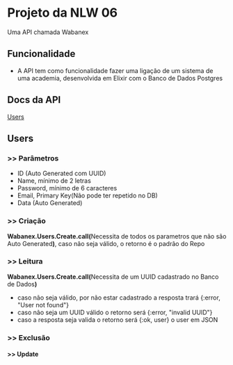 # Projeto da NLW 06
Uma API chamada Wabanex

## Funcionalidade

- A API tem como funcionalidade fazer uma ligação de um sistema de uma academia, desenvolvida em Elixir com o Banco de Dados Postgres

## Docs da API

<a href="#users">Users</a>

## Users

### >> Parâmetros

- ID (Auto Generated com UUID)
- Name, mínimo de 2 letras
- Password, mínimo de 6 caracteres
- Email, Primary Key(Não pode ter repetido no DB)
- Data (Auto Generated)

### >> Criação
<b>Wabanex.Users.Create.call(</b>Necessita de todos os parametros que não são Auto Generated<b>)</b>, caso não seja válido, o retorno é o padrão do Repo

### >> Leitura 
<b>Wabanex.Users.Create.call(</b>Necessita de um UUID cadastrado no Banco de Dados<b>)</b>
- caso não seja válido, por não estar cadastrado a resposta trará {:error, "User not found"}
- caso não seja um UUID válido o retorno será {:error, "invalid UUID"} 
- caso a resposta seja valida o retorno será {:ok, user} o user em JSON

### >> Exclusão 
<b></b> 

#### >> Update 
<b></b> 